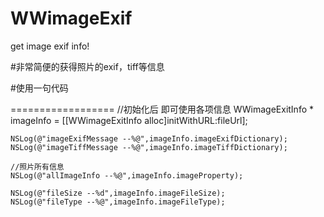 WWimageExif
===========

get image exif info!

#非常简便的获得照片的exif，tiff等信息


#使用一句代码

==================
 //初始化后  即可使用各项信息
    WWimageExitInfo * imageInfo = [[WWimageExitInfo alloc]initWithURL:fileUrl];
    
    NSLog(@"imageExifMessage --%@",imageInfo.imageExifDictionary);
    NSLog(@"imageTiffMessage --%@",imageInfo.imageTiffDictionary);
    
    //照片所有信息
    NSLog(@"allImageInfo --%@",imageInfo.imageProperty);
    
    NSLog(@"fileSize --%d",imageInfo.imageFileSize);
    NSLog(@"fileType --%@",imageInfo.imageFileType);
